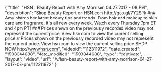 {
    "title": "HSN | Beauty Report with Amy Morrison 04.27.2017 - 08 PM",
    "description": "Shop Beauty Report on HSN.com http:\/\/goo.gl\/7Y2SPk #n# Amy shares her latest beauty tips and trends. From hair and makeup to skin care and fragrance, it's all new every week. Watch every Thursday 7pm ET and 4pm PT! #n# Prices shown on the previously recorded video may not represent the current price. View hsn.com to view the current selling price.\r Prices shown on the previously recorded video may not represent the current price.  View hsn.com to view the current selling price.SHOP NOW http:\/\/www.hsn.com",
    "videoid": "112311972",
    "date_created": "1503344688",
    "date_modified": "1503344688",
    "type": "captivate",
    "layout": "video",
    "url": "\/v\/hsn-beauty-report-with-amy-morrison-04-27-2017-08-pm\/112311972"
}